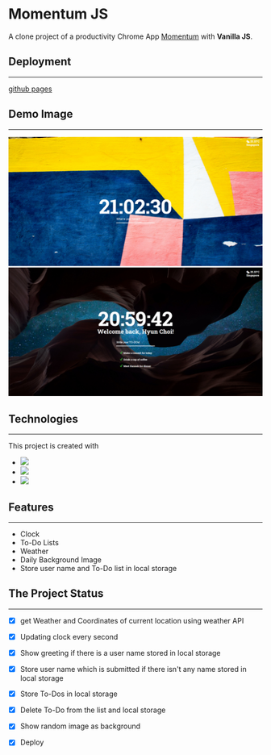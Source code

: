 # Momentum JS
A clone project of a productivity Chrome App [Momentum](https://chrome.google.com/webstore/detail/momentum/laookkfknpbbblfpciffpaejjkokdgca?hl=en) with **Vanilla JS**.

## Deployment
___
[github pages](https://hyunchoitan.github.io/momentumJS/)


## Demo Image
___
![Demo Image](./demo-momentum(1).png)
![Demo Image](./demo-momentum(2).png)

## Technologies
___
This project is created with 
* <img src = "https://img.shields.io/badge/-HTML5-E34F26?style=flat&logo=html5&logoColor=white"> 
* <img src = "https://img.shields.io/badge/-CSS3-1572B6?style=flat&logo=css3&logoColor=white">
* <img src="https://img.shields.io/badge/-JavaScript-eed718?style=flat&logo=javascript&logoColor=ffffff">

## Features
___

* Clock
* To-Do Lists
* Weather
* Daily Background Image
* Store user name and To-Do list in local storage

## The Project Status
___

- [x] get Weather and Coordinates of current location using weather API
- [x] Updating clock every second
- [x] Show greeting if there is a user name stored in local storage
- [x] Store user name which is submitted if there isn't any name stored in local storage
- [x] Store To-Dos in local storage
- [x] Delete To-Do from the list and local storage
- [x] Show random image as background
- [x] Deploy
 